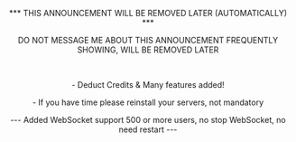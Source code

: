 <center>
<p>*** THIS ANNOUNCEMENT WILL BE REMOVED LATER (AUTOMATICALLY) ***</p>
<p>DO NOT MESSAGE ME ABOUT THIS ANNOUNCEMENT FREQUENTLY SHOWING, WILL BE REMOVED LATER</p>
<br>
<p>- Deduct Credits & Many features added!</p>
<p>- If you have time please reinstall your servers, not mandatory</p>
<p>--- Added WebSocket support 500 or more users, no stop WebSocket, no need restart ---<p/>
</center>
